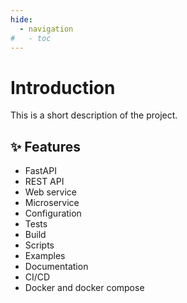 ```yaml
---
hide:
  - navigation
#   - toc
---
```


# Introduction

This is a short description of the project.

## ✨ Features

- FastAPI
- REST API
- Web service
- Microservice
- Configuration
- Tests
- Build
- Scripts
- Examples
- Documentation
- CI/CD
- Docker and docker compose

